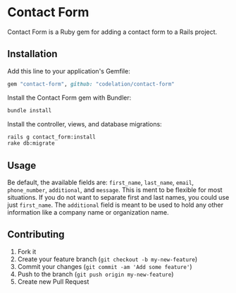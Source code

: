 # Contact Form

Contact Form is a Ruby gem for adding a contact form to a Rails project.

## Installation

Add this line to your application's Gemfile:

```ruby
gem "contact-form", github: "codelation/contact-form"
```

Install the Contact Form gem with Bundler:

```bash
bundle install
```

Install the controller, views, and database migrations:

```bash
rails g contact_form:install
rake db:migrate
```

## Usage
Be default, the available fields are: `first_name`, `last_name`, `email`, `phone_number`, `additional`, and `message`.  This is ment to be flexible for most situations.  If you do not want to separate first and last names, you could use just `first_name`.  The `additional` field is meant to be used to hold any other information like a company name or organization name.

## Contributing

1. Fork it
2. Create your feature branch (`git checkout -b my-new-feature`)
3. Commit your changes (`git commit -am 'Add some feature'`)
4. Push to the branch (`git push origin my-new-feature`)
5. Create new Pull Request
